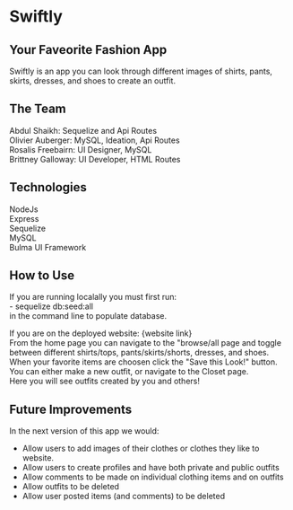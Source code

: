 # Swiftly

## Your Faveorite Fashion App

Swiftly is an app you can look through different images of shirts, pants, skirts, dresses, and shoes to create an outfit.

## The Team

Abdul Shaikh: Sequelize and Api Routes <br> Olivier Auberger: MySQL, Ideation, Api Routes<br> Rosalis Freebairn: UI Designer, MySQL <br> Brittney Galloway: UI Developer, HTML Routes

## Technologies

NodeJs <br> Express<br> Sequelize <br> MySQL <br> Bulma UI Framework<br>

## How to Use

If you are running localally you must first
run:<br> - sequelize db:seed:all <br>in the command line to populate database.

If you are on the deployed website:
{website link}<br>
From the home page you can navigate to the "browse/all page and toggle between different shirts/tops, pants/skirts/shorts, dresses, and shoes.
<br>When your favorite items are choosen click the "Save this Look!" button. <br>You can either make a new outfit, or navigate to the Closet page.
<br> Here you will see outfits created by you and others!

## Future Improvements

In the next version of this app we would:
<br>

- Allow users to add images of their clothes or clothes they like to website.
- Allow users to create profiles and have both private and public outfits
- Allow comments to be made on individual clothing items and on outfits
- Allow outfits to be deleted
- Allow user posted items (and comments) to be deleted
